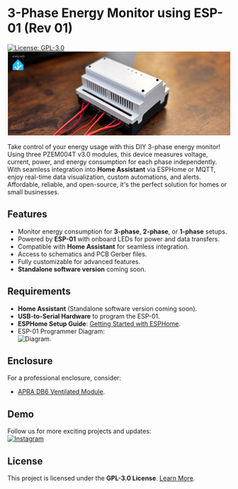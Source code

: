 # 3-Phase Energy Monitor using ESP-01 (Rev 01)  

[![License: GPL-3.0](https://img.shields.io/badge/License-GPL%20v3-blue.svg)](https://www.gnu.org/licenses/gpl-3.0)  
![App Screenshot](/assets/github_preview.jpg)  

Take control of your energy usage with this DIY 3-phase energy monitor! Using three PZEM004T v3.0 modules, this device measures voltage, current, power, and energy consumption for each phase independently. With seamless integration into **Home Assistant** via ESPHome or MQTT, enjoy real-time data visualization, custom automations, and alerts. Affordable, reliable, and open-source, it's the perfect solution for homes or small businesses.  



## Features  

- Monitor energy consumption for **3-phase**, **2-phase**, or **1-phase** setups.  
- Powered by **ESP-01** with onboard LEDs for power and data transfers.  
- Compatible with **Home Assistant** for seamless integration.  
- Access to schematics and PCB Gerber files.  
- Fully customizable for advanced features.  
- **Standalone software version** coming soon.  


## Requirements  

- **Home Assistant** (Standalone software version coming soon).  
- **USB-to-Serial Hardware** to program the ESP-01.  
- **ESPHome Setup Guide**: [Getting Started with ESPHome](https://esphome.io/guides/getting_started_hassio.html).  
- ESP-01 Programmer Diagram:  
  ![Diagram](https://community-assets.home-assistant.io/original/4X/c/b/1/cb1bb6b5b537060b4bb06bff090a3b9ce125b937.jpeg).  



## Enclosure  

For a professional enclosure, consider:  
- [APRA DB6 Ventilated Module](https://secure.reichelt.com/de/en/aprarail-db-6-modules-ventilated-closed-apra-db6-gbk-p209187.html?CCOUNTRY=445&LANGUAGE=en&?search=APRA+DB6+GBK&&r=1).  



## Demo  

Follow us for more exciting projects and updates:  
[![Instagram](https://img.shields.io/badge/Follow%20on-Instagram-E4405F?logo=instagram&logoColor=white)](https://www.instagram.com/opensourcethings_o/)  



## License  

This project is licensed under the **GPL-3.0 License**. [Learn More](https://www.gnu.org/licenses/gpl-3.0).  
